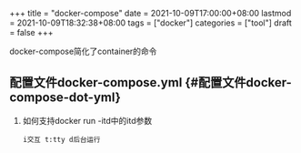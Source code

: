 +++
title = "docker-compose"
date = 2021-10-09T17:00:00+08:00
lastmod = 2021-10-09T18:32:38+08:00
tags = ["docker"]
categories = ["tool"]
draft = false
+++

docker-compose简化了container的命令

<!--more-->


## 配置文件docker-compose.yml {#配置文件docker-compose-dot-yml}

1.  如何支持docker run -itd中的itd参数

    ```text
    i交互 t:tty d后台运行
    ```